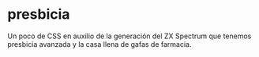 # presbicia
Un poco de CSS en auxilio de la generación del ZX Spectrum que tenemos presbicia avanzada y la casa llena de gafas de farmacia.

